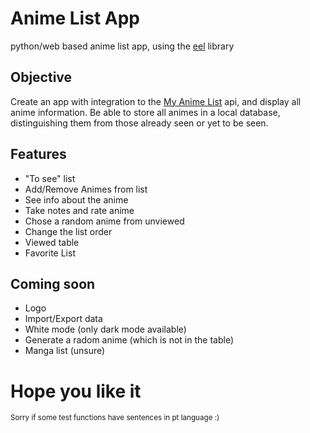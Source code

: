 # Anime List App
python/web based anime list app, using the [eel](https://github.com/ChrisKnott/Eel) library

## Objective
Create an app with integration to the [My Anime List](https://myanimelist.net/) api, and display all anime information. Be able to store all animes in a local database, distinguishing them from those already seen or yet to be seen.

## Features
- "To see" list
- Add/Remove Animes from list
- See info about the anime
- Take notes and rate anime
- Chose a random anime from unviewed
- Change the list order
- Viewed table
- Favorite List

## Coming soon
- Logo
- Import/Export data
- White mode (only dark mode available)
- Generate a radom anime (which is not in the table)
- Manga list (unsure)

# Hope you like it

<small>Sorry if some test functions have sentences in pt language :)<small>